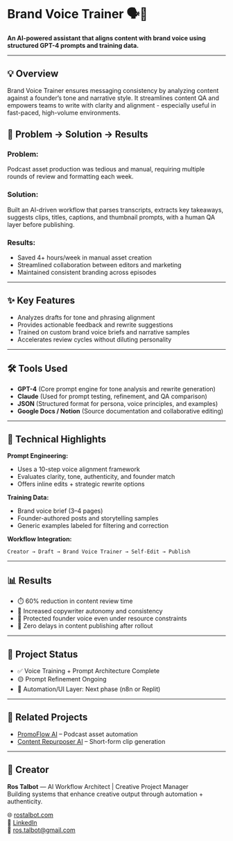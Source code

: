 # Brand Voice Trainer 🗣️🤖  
**An AI-powered assistant that aligns content with brand voice using structured GPT-4 prompts and training data.**

---

## 💡 Overview  
Brand Voice Trainer ensures messaging consistency by analyzing content against a founder’s tone and narrative style. It streamlines content QA and empowers teams to write with clarity and alignment - especially useful in fast-paced, high-volume environments.

## 🧩 Problem → Solution → Results

### Problem:
Podcast asset production was tedious and manual, requiring multiple rounds of review and formatting each week.

### Solution:
Built an AI-driven workflow that parses transcripts, extracts key takeaways, suggests clips, titles, captions, and thumbnail prompts, with a human QA layer before publishing.

### Results:
- Saved 4+ hours/week in manual asset creation
- Streamlined collaboration between editors and marketing
- Maintained consistent branding across episodes

---

## ✨ Key Features
- Analyzes drafts for tone and phrasing alignment
- Provides actionable feedback and rewrite suggestions
- Trained on custom brand voice briefs and narrative samples
- Accelerates review cycles without diluting personality

---

## 🛠️ Tools Used
- **GPT-4** (Core prompt engine for tone analysis and rewrite generation)  
- **Claude** (Used for prompt testing, refinement, and QA comparison)  
- **JSON** (Structured format for persona, voice principles, and examples)  
- **Google Docs / Notion** (Source documentation and collaborative editing)

---

## 🔧 Technical Highlights

**Prompt Engineering:**  
- Uses a 10-step voice alignment framework
- Evaluates clarity, tone, authenticity, and founder match
- Offers inline edits + strategic rewrite options 

**Training Data:**  
- Brand voice brief (3–4 pages)
- Founder-authored posts and storytelling samples
- Generic examples labeled for filtering and correction 

**Workflow Integration:**  
```
Creator → Draft → Brand Voice Trainer → Self-Edit → Publish
```

---

## 📊 Results  
- ⏱️ 60% reduction in content review time  
- 🧠 Increased copywriter autonomy and consistency  
- 📝 Protected founder voice even under resource constraints  
- 🚀 Zero delays in content publishing after rollout

---

## 📌 Project Status  
- ✅ Voice Training + Prompt Architecture Complete 
- 🟡 Prompt Refinement Ongoing  
- 🔴 Automation/UI Layer: Next phase (n8n or Replit)

---

## 🔗 Related Projects  
- [PromoFlow AI](https://github.com/RosTalbot/promoflow-ai) – Podcast asset automation  
- [Content Repurposer AI](https://github.com/RosTalbot/content-repurposer-ai) – Short-form clip generation

---

## 👤 Creator  
**Ros Talbot** — AI Workflow Architect | Creative Project Manager  
Building systems that enhance creative output through automation + authenticity.

🌐 [rostalbot.com](https://rostalbot.com)  
💼 [LinkedIn](https://www.linkedin.com/in/rostalbot)  
📧 [ros.talbot@gmail.com](mailto:ros.talbot@gmail.com)
